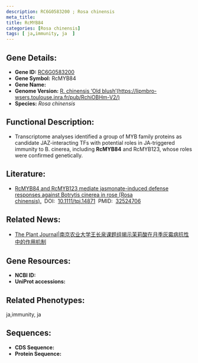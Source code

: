 ```yaml
---
description: RC6G0583200 ; Rosa chinensis
meta_title:
title: RcMYB84
categories: [Rosa chinensis]
tags: [ ja,immunity, ja  ]
---
```


## Gene Details:
- **Gene ID:**	[RC6G0583200]()
- **Gene Symbol:** RcMYB84
- **Gene Name:** 
- **Genome Version:** [R. chinensis ‘Old blush’(https://lipmbro-wsers.toulouse.inra.fr/pub/RchiOBHm-V2/)]()
- **Species:** *Rosa chinensis*

## Functional Description:
   - Transcriptome analyses identified a group of MYB family proteins as candidate JAZ-interacting TFs with potential roles in JA-triggered immunity to B. cinerea, including **RcMYB84** and RcMYB123, whose roles were confirmed genetically. 

## Literature:
   - [RcMYB84 and RcMYB123 mediate jasmonate-induced defense responses against Botrytis cinerea in rose (Rosa chinensis).]( https://onlinelibrary.wiley.com/doi/10.1111/tpj.14871)&nbsp;&nbsp;DOI:&nbsp;&nbsp;[10.1111/tpj.14871](https://onlinelibrary.wiley.com/doi/10.1111/tpj.14871)&nbsp;&nbsp;PMID:&nbsp;&nbsp;[32524706](https://pubmed.ncbi.nlm.nih.gov/32524706/)

## Related News:
   - [The Plant Journal|南京农业大学王长泉课题组揭示茉莉酸在月季灰霉病抗性中的作用机制](https://mp.weixin.qq.com/s?__biz=Mzg3MDEwNDEyMg==&mid=2247490416&idx=4&sn=b240393bced96dfeb9d1c1cef04b67e1&chksm=ce93b625f9e43f33eecfd62adbc8cf9c1895a03c63317dbca24d209114cb1908c4208de71b99&scene=27#wechat_redirect)

## Gene Resources:
- **NCBI ID:** [](https://www.ncbi.nlm.nih.gov/gene/?term=)
- **UniProt accessions:** [](https://www.uniprot.org/uniprotkb//entry)

## Related Phenotypes:
ja,immunity, ja 

## Sequences:
- **CDS Sequence:**
- **Protein Sequence:**

